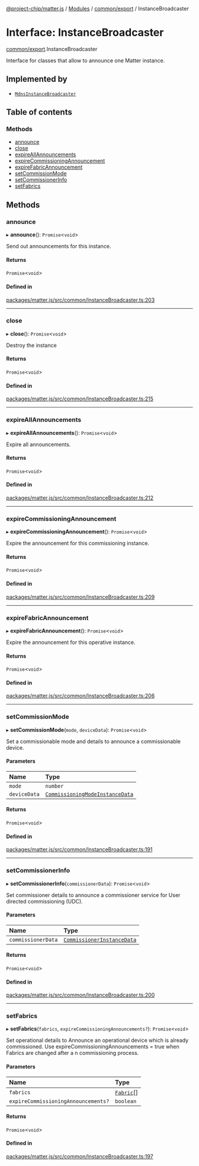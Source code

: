 [@project-chip/matter.js](../README.md) / [Modules](../modules.md) / [common/export](../modules/common_export.md) / InstanceBroadcaster

# Interface: InstanceBroadcaster

[common/export](../modules/common_export.md).InstanceBroadcaster

Interface for classes that allow to announce one Matter instance.

## Implemented by

- [`MdnsInstanceBroadcaster`](../classes/node_export._internal_.MdnsInstanceBroadcaster.md)

## Table of contents

### Methods

- [announce](common_export.InstanceBroadcaster.md#announce)
- [close](common_export.InstanceBroadcaster.md#close)
- [expireAllAnnouncements](common_export.InstanceBroadcaster.md#expireallannouncements)
- [expireCommissioningAnnouncement](common_export.InstanceBroadcaster.md#expirecommissioningannouncement)
- [expireFabricAnnouncement](common_export.InstanceBroadcaster.md#expirefabricannouncement)
- [setCommissionMode](common_export.InstanceBroadcaster.md#setcommissionmode)
- [setCommissionerInfo](common_export.InstanceBroadcaster.md#setcommissionerinfo)
- [setFabrics](common_export.InstanceBroadcaster.md#setfabrics)

## Methods

### announce

▸ **announce**(): `Promise`\<`void`\>

Send out announcements for this instance.

#### Returns

`Promise`\<`void`\>

#### Defined in

[packages/matter.js/src/common/InstanceBroadcaster.ts:203](https://github.com/project-chip/matter.js/blob/5f71eedebdb9fa54338bde320c311bb359b7455d/packages/matter.js/src/common/InstanceBroadcaster.ts#L203)

___

### close

▸ **close**(): `Promise`\<`void`\>

Destroy the instance

#### Returns

`Promise`\<`void`\>

#### Defined in

[packages/matter.js/src/common/InstanceBroadcaster.ts:215](https://github.com/project-chip/matter.js/blob/5f71eedebdb9fa54338bde320c311bb359b7455d/packages/matter.js/src/common/InstanceBroadcaster.ts#L215)

___

### expireAllAnnouncements

▸ **expireAllAnnouncements**(): `Promise`\<`void`\>

Expire all announcements.

#### Returns

`Promise`\<`void`\>

#### Defined in

[packages/matter.js/src/common/InstanceBroadcaster.ts:212](https://github.com/project-chip/matter.js/blob/5f71eedebdb9fa54338bde320c311bb359b7455d/packages/matter.js/src/common/InstanceBroadcaster.ts#L212)

___

### expireCommissioningAnnouncement

▸ **expireCommissioningAnnouncement**(): `Promise`\<`void`\>

Expire the announcement for this commissioning instance.

#### Returns

`Promise`\<`void`\>

#### Defined in

[packages/matter.js/src/common/InstanceBroadcaster.ts:209](https://github.com/project-chip/matter.js/blob/5f71eedebdb9fa54338bde320c311bb359b7455d/packages/matter.js/src/common/InstanceBroadcaster.ts#L209)

___

### expireFabricAnnouncement

▸ **expireFabricAnnouncement**(): `Promise`\<`void`\>

Expire the announcement for this operative instance.

#### Returns

`Promise`\<`void`\>

#### Defined in

[packages/matter.js/src/common/InstanceBroadcaster.ts:206](https://github.com/project-chip/matter.js/blob/5f71eedebdb9fa54338bde320c311bb359b7455d/packages/matter.js/src/common/InstanceBroadcaster.ts#L206)

___

### setCommissionMode

▸ **setCommissionMode**(`mode`, `deviceData`): `Promise`\<`void`\>

Set a commissionable mode and details to announce a commissionable device.

#### Parameters

| Name | Type |
| :------ | :------ |
| `mode` | `number` |
| `deviceData` | [`CommissioningModeInstanceData`](common_export.CommissioningModeInstanceData.md) |

#### Returns

`Promise`\<`void`\>

#### Defined in

[packages/matter.js/src/common/InstanceBroadcaster.ts:191](https://github.com/project-chip/matter.js/blob/5f71eedebdb9fa54338bde320c311bb359b7455d/packages/matter.js/src/common/InstanceBroadcaster.ts#L191)

___

### setCommissionerInfo

▸ **setCommissionerInfo**(`commissionerData`): `Promise`\<`void`\>

Set commissioner details to announce a commissioner service for User directed commissioning (UDC).

#### Parameters

| Name | Type |
| :------ | :------ |
| `commissionerData` | [`CommissionerInstanceData`](../modules/common_export.md#commissionerinstancedata) |

#### Returns

`Promise`\<`void`\>

#### Defined in

[packages/matter.js/src/common/InstanceBroadcaster.ts:200](https://github.com/project-chip/matter.js/blob/5f71eedebdb9fa54338bde320c311bb359b7455d/packages/matter.js/src/common/InstanceBroadcaster.ts#L200)

___

### setFabrics

▸ **setFabrics**(`fabrics`, `expireCommissioningAnnouncements?`): `Promise`\<`void`\>

Set operational details to Announce an operational device which is already commissioned.
Use expireCommissioningAnnouncements = true when Fabrics are changed after a n commissioning process.

#### Parameters

| Name | Type |
| :------ | :------ |
| `fabrics` | [`Fabric`](../classes/fabric_export.Fabric.md)[] |
| `expireCommissioningAnnouncements?` | `boolean` |

#### Returns

`Promise`\<`void`\>

#### Defined in

[packages/matter.js/src/common/InstanceBroadcaster.ts:197](https://github.com/project-chip/matter.js/blob/5f71eedebdb9fa54338bde320c311bb359b7455d/packages/matter.js/src/common/InstanceBroadcaster.ts#L197)
